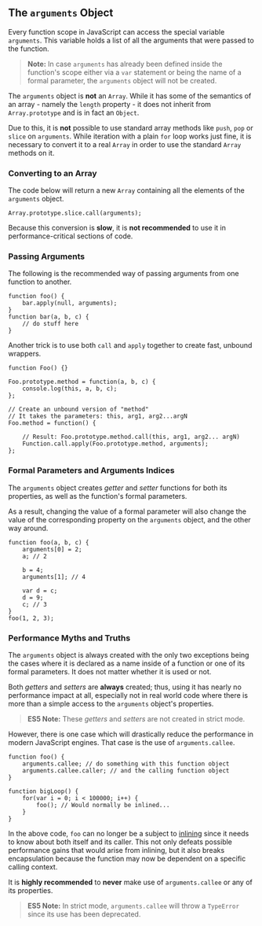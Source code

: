 ## The `arguments` Object

Every function scope in JavaScript can access the special variable `arguments`.
This variable holds a list of all the arguments that were passed to the function.

> **Note:** In case `arguments` has already been defined inside the function's
> scope either via a `var` statement or being the name of a formal parameter,
> the `arguments` object will not be created.

The `arguments` object is **not** an `Array`. While it has some of the 
semantics of an array - namely the `length` property - it does not inherit from 
`Array.prototype` and is in fact an `Object`.

Due to this, it is **not** possible to use standard array methods like `push`,
`pop` or `slice` on `arguments`. While iteration with a plain `for` loop works 
just fine, it is necessary to convert it to a real `Array` in order to use the 
standard `Array` methods on it.

### Converting to an Array

The code below will return a new `Array` containing all the elements of the 
`arguments` object.

    Array.prototype.slice.call(arguments);

Because this conversion is **slow**, it is **not recommended** to use it in
performance-critical sections of code.

### Passing Arguments

The following is the recommended way of passing arguments from one function to
another.

    function foo() {
        bar.apply(null, arguments);
    }
    function bar(a, b, c) {
        // do stuff here
    }

Another trick is to use both `call` and `apply` together to create fast, unbound
wrappers.

    function Foo() {}

    Foo.prototype.method = function(a, b, c) {
        console.log(this, a, b, c);
    };

    // Create an unbound version of "method" 
    // It takes the parameters: this, arg1, arg2...argN
    Foo.method = function() {

        // Result: Foo.prototype.method.call(this, arg1, arg2... argN)
        Function.call.apply(Foo.prototype.method, arguments);
    };


### Formal Parameters and Arguments Indices

The `arguments` object creates *getter* and *setter* functions for both its 
properties, as well as the function's formal parameters.

As a result, changing the value of a formal parameter will also change the value
of the corresponding property on the `arguments` object, and the other way around.

    function foo(a, b, c) {
        arguments[0] = 2;
        a; // 2                                                           

        b = 4;
        arguments[1]; // 4

        var d = c;
        d = 9;
        c; // 3
    }
    foo(1, 2, 3);

### Performance Myths and Truths

The `arguments` object is always created with the only two exceptions being the 
cases where it is declared as a name inside of a function or one of its formal 
parameters. It does not matter whether it is used or not.

Both *getters* and *setters* are **always** created; thus, using it has nearly 
no performance impact at all, especially not in real world code where there is 
more than a simple access to the `arguments` object's properties.

> **ES5 Note:** These *getters* and *setters* are not created in strict mode.

However, there is one case which will drastically reduce the performance in
modern JavaScript engines. That case is the use of `arguments.callee`.

    function foo() {
        arguments.callee; // do something with this function object
        arguments.callee.caller; // and the calling function object
    }

    function bigLoop() {
        for(var i = 0; i < 100000; i++) {
            foo(); // Would normally be inlined...
        }
    }

In the above code, `foo` can no longer be a subject to [inlining][1] since it 
needs to know about both itself and its caller. This not only defeats possible 
performance gains that would arise from inlining, but it also breaks encapsulation
because the function may now be dependent on a specific calling context.

It is **highly recommended** to **never** make use of `arguments.callee` or any of 
its properties.

> **ES5 Note:** In strict mode, `arguments.callee` will throw a `TypeError` since 
> its use has been deprecated.

[1]: http://en.wikipedia.org/wiki/Inlining


